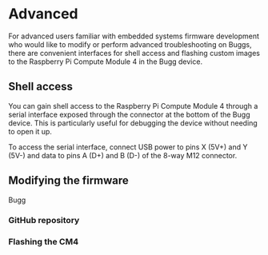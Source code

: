 # Advanced

For advanced users familiar with embedded systems firmware development who would like to modify or perform advanced troubleshooting on Buggs, there are convenient interfaces for shell access and flashing custom images to the Raspberry Pi Compute Module 4 in the Bugg device. 

## Shell access 

You can gain shell access to the Raspberry Pi Compute Module 4 through a serial interface exposed through the connector at the bottom of the Bugg device. This is particularly useful for debugging the device without needing to open it up. 

To access the serial interface, connect USB power to pins X (5V+) and Y (5V-) and data to pins A (D+) and B (D-) of the 8-way M12 connector. 

## Modifying the firmware

Bugg

### GitHub repository

### Flashing the CM4 
